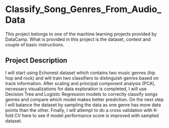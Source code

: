 # Classify_Song_Genres_From_Audio_Data

This project belongs to one of the machine learning projects provided by DataCamp. What is provided in this project is the dataset, context and couple of basic instructions.


## Project Description
I will start using Echonest dataset which contains two music genres (hip hop and rock) and will train two classifiers to distinguish genres based on track information. After scaling and principal component analysis (PCA), necessary visualizations for data exploration is completed, I will use Decision Tree and Logistic Regression models to correctly classify songs genres and compare which model makes better prediction. On the next step I will balance the dataset by sampling the data as one genre has more data points than the other. Finally, I will attempt to do a cross validation with K-fold CV here to see if model performance score is improved with sampled dataset.
